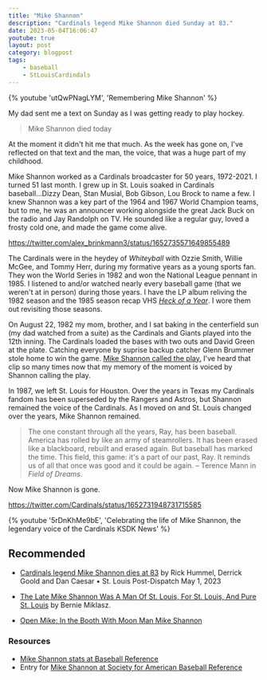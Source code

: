 ```yaml
---
title: "Mike Shannon"
description: "Cardinals legend Mike Shannon died Sunday at 83."
date: 2023-05-04T16:06:47
youtube: true
layout: post
category: blogpost
tags:
    - baseball
    - StLouisCardindals
---
```


{% youtube 'utQwPNagLYM', 'Remembering Mike Shannon' %}

My dad sent me a text on Sunday as I was getting ready to play hockey. 

> Mike Shannon died today

At the moment it didn't hit me that much. As the week has gone on, I've reflected on that text and the man, the voice, that was a huge part of my childhood.

Mike Shannon worked as a Cardinals broadcaster for 50 years, 1972-2021. I turned 51 last month. I grew up in St. Louis soaked in Cardinals baseball...Dizzy Dean, Stan Musial, Bob Gibson, Lou Brock to name a few. I knew Shannon was a key part of the 1964 and 1967 World Champion teams, but to me, he was an announcer working alongside the great Jack Buck on the radio and Jay Randolph on TV. He sounded like a regular guy, loved a frosty cold one, and made the game come alive.

https://twitter.com/alex_brinkmann3/status/1652735571649855489

The Cardinals were in the heydey of _Whiteyball_ with Ozzie Smith, Willie McGee, and Tommy Herr, during my formative years as a young sports fan. They won the World Series in 1982 and won the National League pennant in 1985. I listened to and/or watched nearly every baseball game (that we weren't at in person) during those years. I have the LP album reliving the 1982 season and the 1985 season recap VHS [_Heck of a Year_](https://www.youtube.com/watch?v=JB3yeu4s4eQ). I wore them out revisiting those seasons.

On August 22, 1982 my mom, brother, and I sat baking in the centerfield sun (my dad watched from a suite) as the Cardinals and Giants played into the 12th inning. The Cardinals loaded the bases with two outs and David Green at the plate. Catching everyone by suprise backup catcher Glenn Brummer stole home to win the game. [Mike Shannon called the play.](https://youtu.be/CDT-BqwKbl0?t=759) I've heard that clip so many times now that my memory of the moment is voiced by Shannon calling the play.

In 1987, we left St. Louis for Houston. Over the years in Texas my Cardinals fandom has been superseded by the Rangers and Astros, but Shannon remained the voice of the Cardinals. As I moved on and St. Louis changed over the years, Mike Shannon remained.

>The one constant through all the years, Ray, has been baseball. America has rolled by like an army of steamrollers. It has been erased like a blackboard, rebuilt and erased again. But baseball has marked the time. This field, this game: it's a part of our past, Ray. It reminds us of all that once was good and it could be again. – Terence Mann in _Field of Dreams_.

Now Mike Shannon is gone.

https://twitter.com/Cardinals/status/1652731948731715585

{% youtube '5rDnKhMe9bE', 'Celebrating the life of Mike Shannon, the legendary voice of the Cardinals KSDK News' %}

## Recommended

- [Cardinals legend Mike Shannon dies at 83](https://www.stltoday.com/sports/baseball/professional/cardinals-legend-mike-shannon-dies-at-83/article_c5be4d98-e778-11ed-b0be-d75a0e1981c5.html) by Rick Hummel, Derrick Goold and Dan Caesar • St. Louis Post-Dispatch  May 1, 2023

- [The Late Mike Shannon Was A Man Of St. Louis, For St. Louis, And Pure St. Louis](https://www.scoopswithdannymac.com/bernie-the-late-mike-shannon-was-a-man-of-st-louis-for-st-louis-and-pure-st-louis/) by Bernie Miklasz.

- [Open Mike: In the Booth With Moon Man Mike Shannon](https://www.stlmag.com/news/sports/open-mike-shannon/)

### Resources
- [Mike Shannon stats at Baseball Reference](https://www.baseball-reference.com/players/s/shannmi01.shtml) 
- Entry for [Mike Shannon at Society for American Baseball Reference](https://sabr.org/bioproj/person/mike-shannon/)


